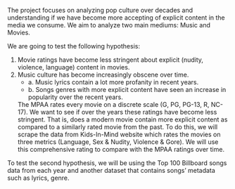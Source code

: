 The project focuses on analyzing pop culture over decades and understanding if we have become more accepting of explicit content in the media we consume. We aim to analyze two main mediums: Music and Movies.

We are going to test the following hypothesis:
1) Movie ratings have become less stringent about explicit (nudity, violence, language) content in movies.
2) Music culture has become increasingly obscene over time.
        <ul>
        <li>a. Music lyrics contain a lot more profanity in recent years.
        <li>b. Songs genres with more explicit content have seen an increase in popularity over the recent years.
        </ul>
The MPAA rates every movie on a discrete scale (G, PG, PG-13, R, NC-17). We want to see if over the years these ratings have become less stringent.
That is, does a modern movie contain more explicit content as compared to a similarly rated movie from the past.
To do this, we will scrape the data from Kids-In-Mind website which rates the movies on three metrics (Language, Sex & Nudity, Violence & Gore). 
We will use this comprehensive rating to compare with the MPAA ratings over time.

To test the second hypothesis, we will be using the Top 100 Billboard songs data from each year and another dataset that contains songs’ metadata such as lyrics, genre.
